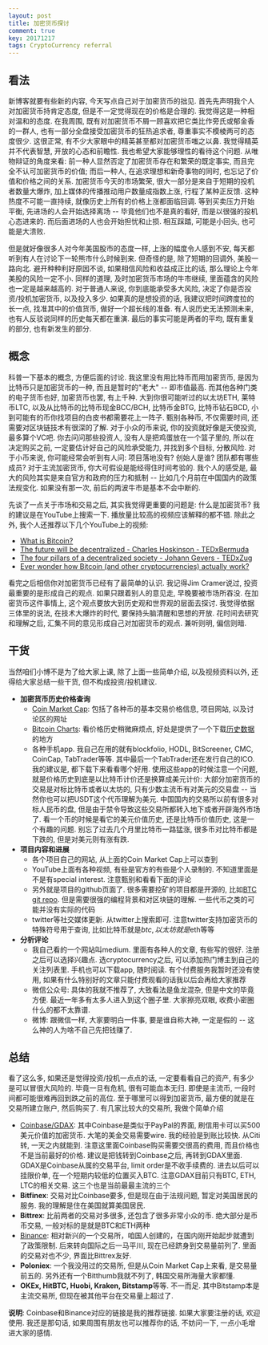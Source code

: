 ```yaml
---
layout: post
title: 加密货币探讨
comment: true
key: 20171217
tags: CryptoCurrency referral
---
```

## 看法
新博客就要有些新的内容, 今天写点自己对于加密货币的拙见. 首先先声明我个人对加密货币持肯定态度, 但是不一定觉得现在的价格是合理的. 我觉得这是一种相对温和的态度. 在我周围, 既有对加密货币不屑一顾喜欢把它类比作旁氏或郁金香的一群人, 也有一部分全盘接受加密货币的狂热追求者, 尊重事实不模棱两可的态度很少. 这很正常, 有不少大家眼中的精英甚至都对加密货币嗤之以鼻. 我觉得精英并不代表智慧, 开放的心态和前瞻性. 我也希望大家能够理性的看待这个问题. 从唯物辩证的角度来看: 前一种人显然否定了加密货币存在和繁荣的既定事实, 而且完全不认可加密货币的价值; 而后一种人, 在追求理想和新奇事物的同时, 也忘记了价值和价格之间的关系. 加密货币今天的市场繁荣, 很大一部分是来自于短期的投机者数量大爆炸, 加上媒体的传播推动用户数量成指数上涨, 行程了某种正反馈. 这种热度不可能一直持续, 就像历史上所有的价格上涨都面临回调. 等到买卖压力开始平衡, 先进场的人会开始选择离场 -- 毕竟他们也不是真的看好, 而是以很强的投机心态进来的. 而后面进场的人也会开始担忧和止损. 相互踩踏, 可能是小回头, 也可能是大溃败.


但是就好像很多人对今年美国股市的态度一样, 上涨的幅度令人感到不安, 每天都听到有人在讨论下一轮熊市什么时候到来. 但奇怪的是, 除了短期的回调外, 美股一路向北. 避开种种利好原因不谈, 如果相信风险和收益成正比的话, 那么理论上今年美股的风险一定不小. 同样的道理, 及时加密货币市场的牛市继续, 里面蕴含的风险也一定是越来越高的. 对于普通人来说, 你到底能承受多大风险, 决定了你是否投资/投机加密货币, 以及投入多少. 如果真的是想投资的话, 我建议把时间跨度拉的长一点, 找准其中的价值货币, 做好一个超长线的准备. 有人说历史无法预测未来, 也有人反驳说同样的历史每天都在重演. 最后的事实可能是两者的平均, 既有重复的部分, 也有新发生的部分.


## 概念
科普一下基本的概念, 方便后面的讨论. 我这里没有用比特币而用加密货币, 是因为比特币只是加密货币的一种, 而且是暂时的"老大" -- 即市值最高. 而其他各种门类的电子货币也好, 加密货币也罢, 有上千种. 大到你很可能听过的以太坊ETH, 莱特币LTC, 以及从比特币的比特币现金BCC/BCH, 比特币金BTG, 比特币钻石BCD, 小到可能有的币你找项目的白皮书都需要花上一阵子. 甄别各种币, 不仅需要时间, 还需要对区块链技术有很深的了解. 对于小众的币来说, 你的投资就好像是天使投资, 最多算个VC吧. 你去问问那些投资人, 没有人是把鸡蛋放在一个篮子里的, 所以在决定购买之前, 一定要估计好自己的风险承受能力, 并找到多个目标, 分散风险. 对于小币来说, 你可能经常会听到有人问: 项目落地没有? 创始人是谁? 团队都有哪些成员? 对于主流加密货币, 你大可假设是能经得住时间考验的. 我个人的感受是, 最大的风险其实是来自官方和政府的压力和抵制 -- 比如几个月前在中国国内的政策法规变化. 如果没有那一次, 前后的两波牛市是基本不会中断的.


先谈了一点关于市场和交易之后, 其实我觉得更重要的问题是: 什么是加密货币? 我的建议是在YouTube上搜索一下. 播放量比较高的视频应该解释的都不错. 除此之外, 我个人还推荐以下几个YouTube上的视频:
- [What is Bitcoin?][SirajRaval]
- [The future will be decentralized - Charles Hoskinson - TEDxBermuda][CharlesHoskinson]
- [The four pillars of a decentralized society - Johann Gevers - TEDxZug][JohannGevers]
- [Ever wonder how Bitcoin (and other cryptocurrencies) actually work?][3blue1brown]


看完之后相信你对加密货币已经有了最简单的认识. 我记得Jim Cramer说过, 投资最重要的是形成自己的观点. 如果只跟着别人的意见走, 早晚要被市场所吞没. 在加密货币这件事情上, 这个观点要放大到历史观和世界观的层面去探讨. 我觉得依据三体里的说法, 在技术大爆炸的时代, 要保持头脑清醒和思想的开放. 花时间去研究和理解之后, 汇集不同的意见形成自己对加密货币的观点. 兼听则明, 偏信则暗.


## 干货
当然咱们小博不是为了给大家上课, 除了上面一些简单介绍, 以及视频资料以外, 还得给大家总结一些干货, 但不构成投资/投机建议. 
* **加密货币历史价格查询**
    * [Coin Market Cap][coinmarketcap]: 包括了各种币的基本交易价格信息, 项目网站, 以及讨论区的网址
    * [Bitcoin Charts][bitcoincharts]: 看价格历史稍微麻烦点, 好处是提供了一个下载[历史数据][bitcoinchartsdata]的地方
    * 各种手机app. 我自己在用的就有blockfolio, HODL, BitScreener, CMC, CoinCap, TabTrader等等. 其中最后一个TabTrader还在发行自己的ICO. 我的建议是, 都下载下来看看哪个好用. 使用这些app的时候注意一个问题, 就是价格历史到底是以比特币计价还是换算成美元计价: 大部分加密货币的交易是对标比特币或者以太坊的, 只有少数主流币有对美元的交易盘 -- 当然你也可以把USDT这个代币理解为美元. 中国国内的交易所以前有很多对标人民币的盘, 但是由于禁令导致这些交易所都转入地下或者开辟海外市场了. 看一个币的时候是看它的美元价值历史, 还是比特币价值历史, 这是一个有趣的问题. 别忘了过去几个月里比特币一路猛涨, 很多币对比特币都是下跌的, 但是对美元则有涨有跌.
* **项目内容和进展**
    * 各个项目自己的网站, 从上面的Coin Market Cap上可以查到
    * YouTube上面有各种视频, 有些是官方的有些是个人录制的. 不知道里面是不是有special interest. 注意甄别和看看下面的评论
    * 另外就是项目的github页面了. 很多需要挖矿的项目都是开源的, 比如[BTC git repo][bitcoingithub]. 但是需要很强的编程背景和对区块链的理解. 一些代币之类的可能并没有实际的代码
    * twitter等社交媒体更新. 从twitter上搜索即可. 注意twitter支持加密货币的特殊符号用于查询, 比如比特币就是$btc, 以太坊就是$eth等等
* **分析评论**
    * 我自己看的一个网站叫medium. 里面有各种人的文章, 有些写的很好. 注册之后可以选择兴趣点. 选cryptocurrency之后, 可以添加热门博主到自己的关注列表里. 手机也可以下载app, 随时阅读. 有个付费服务我暂时还没有使用, 如果有什么特别好的文章只能付费观看的话我以后会再给大家推荐
    * 微信公众号: 具体的我就不推荐了, 大致看法是鱼龙混杂, 但是中文的毕竟方便. 最近一年多有太多人进入到这个圈子里. 大家擦亮双眼, 收费小密圈什么的都不太靠谱.
    * 微博: 跟微信一样, 大家要明白一件事, 要是谁自称大神, 一定是假的 -- 这么神的人为啥不自己先把钱赚了.


## 总结
看了这么多, 如果还是觉得投资/投机一点点的话, 一定要看看自己的资产, 有多少是可以冒很大风险的. 毕竟一旦有危机, 很有可能血本无归. 即使是主流币, 一段时间都可能很难再回到跌之前的高位. 至于哪里可以得到加密货币, 最方便的就是在交易所建立账户, 然后购买了. 有几家比较大的交易所, 我做个简单介绍
* [Coinbase/GDAX][coinbase]: 其中Coinbase是类似于PayPal的界面, 刷信用卡可以买500美元价值的加密货币. 大笔的美金交易需要wire. 我的经验是到账比较快. 从Citi转, 一天之内就能到. 注意这里面Coinbase购买需要交很高的费用, 而且价格也不是当前最好的价格. 建议是把钱转到Coinbase之后, 再转到GDAX里面. GDAX是Coinbase从属的交易平台, limit order是不收手续费的. 进去以后可以挂限价单, 在一个短期内较低的位置买入BTC. 注意GDAX目前只有BTC, ETH, LTC的相关交易. 这三个也是当前最最主流的三个
* **Bitfinex**: 交易对比Coinbase要多, 但是现在由于法规问题, 暂定对美国居民的服务. 我的理解是住在美国就算美国居民.
* **Bittrex**: 比前两者的交易对多很多, 还包含了很多非常小众的币. 绝大部分是币币交易, 一般对标的是就是BTC和ETH两种
* [Binance][binance]: 相对新兴的一个交易所，咱国人创建的，在国内刚开始起步就遭到了政策限制. 后来转向国际之后一马平川, 现在已经跻身到交易量前列了. 里面的交易对也不少, 界面比Bittrex友好.
* **Poloniex**: 一个我没用过的交易所, 但是从Coin Market Cap上来看, 是交易量前五的. 另外还有一个Bitthumb我就不列了, 韩国交易所海量大家都懂.
* **OKEx, HitBTC, Huobi, Kraken, Bitstamp**等等. 不一而足. 其中Bitstamp本是主流交易所, 但现在被其他平台在交易量上超过了.


**说明**: Coinbase和Binance对应的链接是我的推荐链接. 如果大家要注册的话, 欢迎使用. 我还是那句话, 如果周围有朋友也可以推荐你的话, 不妨问一下, 一点小毛增进大家的感情.


[CharlesHoskinson]: https://www.youtube.com/watch?v=97ufCT6lQcY
[JohannGevers]: https://www.youtube.com/watch?v=8oeiOeDq_Nc
[SirajRaval]: https://www.youtube.com/watch?v=nVFDZsxOMRg
[3blue1brown]: https://www.youtube.com/watch?v=bBC-nXj3Ng4&t=241s
[coinbase]: https://www.coinbase.com/join/5959bb7110351d00bd6f6530 
[binance]: https://www.binance.com/?ref=10137936
[coinmarketcap]: https://coinmarketcap.com/
[bitcoingithub]: https://github.com/bitcoin/bitcoin
[bitcoincharts]: https://bitcoincharts.com
[bitcoinchartsdata]: https://api.bitcoincharts.com/v1/csv/



